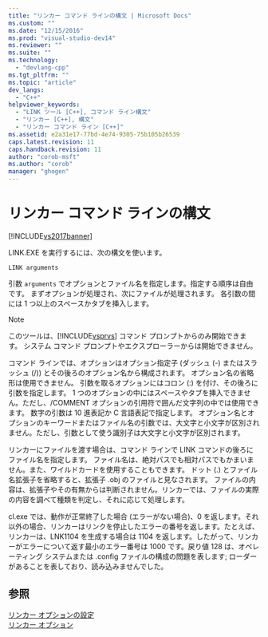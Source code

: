 ```yaml
---
title: "リンカー コマンド ラインの構文 | Microsoft Docs"
ms.custom: ""
ms.date: "12/15/2016"
ms.prod: "visual-studio-dev14"
ms.reviewer: ""
ms.suite: ""
ms.technology: 
  - "devlang-cpp"
ms.tgt_pltfrm: ""
ms.topic: "article"
dev_langs: 
  - "C++"
helpviewer_keywords: 
  - "LINK ツール [C++], コマンド ライン構文"
  - "リンカー [C++], 構文"
  - "リンカー コマンド ライン [C++]"
ms.assetid: e2a31e17-77bd-4e74-9305-75b105b26539
caps.latest.revision: 11
caps.handback.revision: 11
author: "corob-msft"
ms.author: "corob"
manager: "ghogen"
---
```

# リンカー コマンド ラインの構文
[!INCLUDE[vs2017banner](../../assembler/inline/includes/vs2017banner.md)]

LINK.EXE を実行するには、次の構文を使います。  
  
```  
LINK arguments  
```  
  
 引数 `arguments` でオプションとファイル名を指定します。指定する順序は自由です。  まずオプションが処理され、次にファイルが処理されます。  各引数の間には 1 つ以上のスペースかタブを挿入します。  
  
> [!NOTE]
>  このツールは、[!INCLUDE[vsprvs](../../assembler/masm/includes/vsprvs_md.md)] コマンド プロンプトからのみ開始できます。  システム コマンド プロンプトやエクスプローラーからは開始できません。  
  
 コマンド ラインでは、オプションはオプション指定子 \(ダッシュ \(\-\) またはスラッシュ \(\/\)\) とその後ろのオプション名から構成されます。  オプション名の省略形は使用できません。  引数を取るオプションにはコロン \(:\) を付け、その後ろに引数を指定します。  1 つのオプションの中にはスペースやタブを挿入できません。ただし、\/COMMENT オプションの引用符で囲んだ文字列の中では使用できます。  数字の引数は 10 進表記か C 言語表記で指定します。  オプション名とオプションのキーワードまたはファイル名の引数では、大文字と小文字が区別されません。ただし、引数として使う識別子は大文字と小文字が区別されます。  
  
 リンカーにファイルを渡す場合は、コマンド ラインで LINK コマンドの後ろにファイル名を指定します。  ファイル名は、絶対パスでも相対パスでもかまいません。また、ワイルドカードを使用することもできます。  ドット \(.\) とファイル名拡張子を省略すると、拡張子 .obj のファイルと見なされます。  ファイルの内容は、拡張子やその有無からは判断されません。リンカーでは、ファイルの実際の内容を調べて種類を判定し、それに応じて処理します。  
  
 cl.exe では、動作が正常終了した場合 \(エラーがない場合\)、0 を返します。それ以外の場合、リンカーはリンクを停止したエラーの番号を返します。たとえば、リンカーは、LNK1104 を生成する場合は 1104 を返します。したがって、リンカーがエラーについて返す最小のエラー番号は 1000 です。戻り値 128 は、オペレーティング システムまたは .config ファイルの構成の問題を表します; ローダーがあることを表しており、読み込みませんでした。  
  
## 参照  
 [リンカー オプションの設定](../../build/reference/setting-linker-options.md)   
 [リンカー オプション](../../build/reference/linker-options.md)
